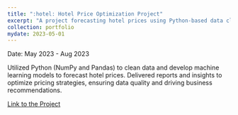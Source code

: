 ```yaml
---
title: ":hotel: Hotel Price Optimization Project"
excerpt: "A project forecasting hotel prices using Python-based data cleaning and machine learning models."
collection: portfolio
mydate: 2023-05-01
---
```

Date: May 2023 - Aug 2023

Utilized Python (NumPy and Pandas) to clean data and develop machine learning models to forecast hotel prices. Delivered reports and insights to optimize pricing strategies, ensuring data quality and driving business recommendations.

[Link to the Project](https://github.com/qingruili/Hotel-Price-Optimization-Project)